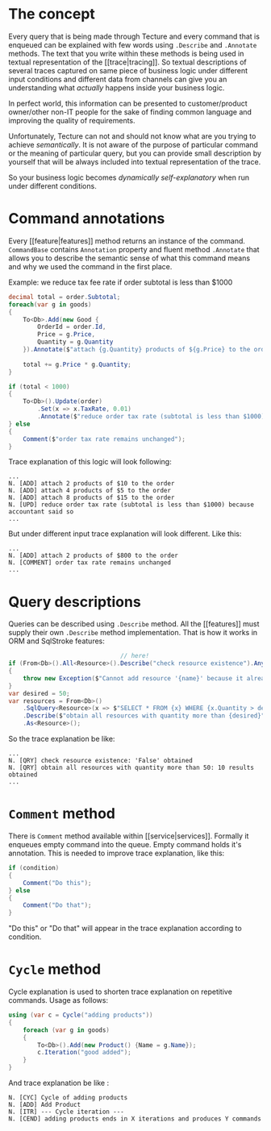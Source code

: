 # The concept

Every query that is being made through Tecture and every command that is enqueued can be explained with few words using `.Describe` and `.Annotate` methods. The text that you write within these methods is being used in textual representation of the [[trace|tracing]]. So textual descriptions of several traces captured on same piece of business logic under different input conditions and different data from channels can give you an understanding what *actually* happens inside your business logic. 

In perfect world, this information can be presented to customer/product owner/other non-IT people for the sake of finding common language and improving the quality of requirements.

Unfortunately, Tecture can not and should not know what are you trying to achieve *semantically*. It is not aware of the purpose of particular command or the meaning of particular query, but you can provide small description by yourself that will be always included into textual representation of the trace.

So your business logic becomes *dynamically self-explanatory* when run under different conditions.

# Command annotations

Every [[feature|features]] method returns an instance of the command. `CommandBase` contains `Annotation` property and fluent method `.Annotate` that allows you to describe the semantic sense of what this command means and why we used the command in the first place.

Example: we reduce tax fee rate if order subtotal is less than $1000

```csharp
decimal total = order.Subtotal;
foreach(var g in goods)
{
	To<Db>.Add(new Good {
		OrderId = order.Id, 
		Price = g.Price,
		Quantity = g.Quantity
	}).Annotate($"attach {g.Quantity} products of ${g.Price} to the order");
	
	total += g.Price * g.Quantity;
}

if (total < 1000)
{
	To<Db>().Update(order)
		.Set(x => x.TaxRate, 0.01)
		.Annotate($"reduce order tax rate (subtotal is less than $1000) because accountant said so");
} else 
{
	Comment($"order tax rate remains unchanged");
}
```

Trace explanation of this logic will look following:

```
...
N. [ADD] attach 2 products of $10 to the order
N. [ADD] attach 4 products of $5 to the order
N. [ADD] attach 8 products of $15 to the order
N. [UPD] reduce order tax rate (subtotal is less than $1000) because accountant said so
...
```

But under different input trace explanation will look different. Like this:

```
...
N. [ADD] attach 2 products of $800 to the order
N. [COMMENT] order tax rate remains unchanged
...
```

# Query descriptions

Queries can be described using `.Describe` method. All the [[features]] must supply their own `.Describe` method implementation. That is how it works in ORM and SqlStroke features:

```csharp
                               // here!
if (From<Db>().All<Resource>().Describe("check resource existence").Any(x => x.Name == name))
{
	throw new Exception($"Cannot add resource '{name}' because it already exists");
}
var desired = 50;
var resources = From<Db>()
	.SqlQuery<Resource>(x => $"SELECT * FROM {x} WHERE {x.Quantity > desired}")
	.Describe($"obtain all resources with quantity more than {desired}") // <- here!
	.As<Resource>();
```

So the trace explanation be like:
```
...
N. [QRY] check resource existence: 'False' obtained
N. [QRY] obtain all resources with quantity more than 50: 10 results obtained
...
```

# `Comment` method

There is `Comment` method available within [[service|services]]. Formally it enqueues empty command into the queue. Empty command holds it's annotation. This is needed to improve trace explanation, like this:

```csharp
if (condition)
{
	Comment("Do this");
} else 
{
	Comment("Do that");
}
```

"Do this" or "Do that" will appear in the trace explanation according to condition.

# `Cycle` method

Cycle explanation is used to shorten trace explanation on repetitive commands. Usage as follows:

```csharp
using (var c = Cycle("adding products"))
{
	foreach (var g in goods)
	{
		To<Db>().Add(new Product() {Name = g.Name});
		c.Iteration("good added");
	}
}
```

And trace explanation be like :

```
N. [CYC] Cycle of adding products
N. [ADD] Add Product 
N. [ITR] --- Cycle iteration ---
N. [CEND] adding products ends in X iterations and produces Y commands
```